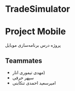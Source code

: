 # TradeSimulator

# Project Mobile
پروژه درس برنامه‌سازی موبایل
## Teammates
<ul>
  <li>مهدی تیموری انار)</li>
  <li>سپهر حرفی</li>
  <li> امیرسعید احمدی تنکابنی</li>
</ul>
